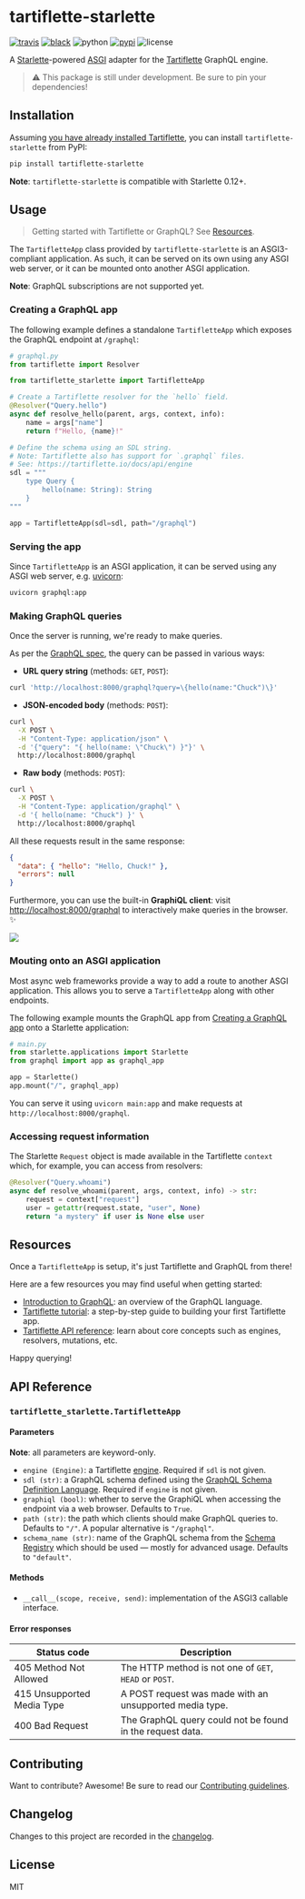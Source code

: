 # tartiflette-starlette

[![travis](https://img.shields.io/travis/tartiflette/tartiflette-starlette.svg)](https://travis-ci.org/tartiflette/tartiflette-starlette)
[![black](https://img.shields.io/badge/code_style-black-000000.svg)](https://github.com/ambv/black)
![python](https://img.shields.io/pypi/pyversions/tartiflette-starlette.svg)
[![pypi](https://img.shields.io/pypi/v/tartiflette-starlette.svg)](https://pypi.org/project/tartiflette-starlette/)
![license](https://img.shields.io/badge/license-MIT-green.svg)

A [Starlette]-powered [ASGI] adapter for the [Tartiflette] GraphQL engine.

[asgi]: https://asgi.readthedocs.io/
[starlette]: https://www.starlette.io
[tartiflette]: https://tartiflette.io

> ⚠️ This package is still under development. Be sure to pin your dependencies!

## Installation

Assuming [you have already installed Tartiflette](https://tartiflette.io/docs/tutorial/install-tartiflette), you can install `tartiflette-starlette` from PyPI:

```bash
pip install tartiflette-starlette
```

**Note**: `tartiflette-starlette` is compatible with Starlette 0.12+.

## Usage

> Getting started with Tartiflette or GraphQL? See [Resources](#resources).

The `TartifletteApp` class provided by `tartiflette-starlette` is an ASGI3-compliant application. As such, it can be served on its own using any ASGI web server, or it can be mounted onto another ASGI application.

**Note**: GraphQL subscriptions are not supported yet.

### Creating a GraphQL app

The following example defines a standalone `TartifletteApp` which exposes the GraphQL endpoint at `/graphql`:

```python
# graphql.py
from tartiflette import Resolver

from tartiflette_starlette import TartifletteApp

# Create a Tartiflette resolver for the `hello` field.
@Resolver("Query.hello")
async def resolve_hello(parent, args, context, info):
    name = args["name"]
    return f"Hello, {name}!"

# Define the schema using an SDL string.
# Note: Tartiflette also has support for `.graphql` files.
# See: https://tartiflette.io/docs/api/engine
sdl = """
    type Query {
        hello(name: String): String
    }
"""

app = TartifletteApp(sdl=sdl, path="/graphql")
```

### Serving the app

Since `TartifletteApp` is an ASGI application, it can be served using any ASGI web server, e.g. [uvicorn]:

[uvicorn]: https://www.uvicorn.org

```bash
uvicorn graphql:app
```

### Making GraphQL queries

Once the server is running, we're ready to make queries.

As per the [GraphQL spec](https://graphql.org/learn/serving-over-http/#http-methods-headers-and-body), the query can be passed in various ways:

- **URL query string** (methods: `GET`, `POST`):

```bash
curl 'http://localhost:8000/graphql?query=\{hello(name:"Chuck")\}'
```

- **JSON-encoded body** (methods: `POST`):

```bash
curl \
  -X POST \
  -H "Content-Type: application/json" \
  -d '{"query": "{ hello(name: \"Chuck\") }"}' \
  http://localhost:8000/graphql
```

- **Raw body** (methods: `POST`):

```bash
curl \
  -X POST \
  -H "Content-Type: application/graphql" \
  -d '{ hello(name: "Chuck") }' \
  http://localhost:8000/graphql
```

All these requests result in the same response:

```json
{
  "data": { "hello": "Hello, Chuck!" },
  "errors": null
}
```

Furthermore, you can use the built-in **GraphiQL client**: visit [http://localhost:8000/graphql](http://localhost:8000/graphql) to interactively make queries in the browser. ✨

![](https://github.com/tartiflette/tartiflette-starlette/blob/master/img/graphiql.png?raw=true)

### Mouting onto an ASGI application

Most async web frameworks provide a way to add a route to another ASGI application. This allows you to serve a `TartifletteApp` along with other endpoints.

The following example mounts the GraphQL app from [Creating a GraphQL app](#creating-a-graphql-app) onto a Starlette application:

```python
# main.py
from starlette.applications import Starlette
from graphql import app as graphql_app

app = Starlette()
app.mount("/", graphql_app)
```

You can serve it using `uvicorn main:app` and make requests at `http://localhost:8000/graphql`.

### Accessing request information

The Starlette `Request` object is made available in the Tartiflette `context` which, for example, you can access from resolvers:

```python
@Resolver("Query.whoami")
async def resolve_whoami(parent, args, context, info) -> str:
    request = context["request"]
    user = getattr(request.state, "user", None)
    return "a mystery" if user is None else user
```

## Resources

Once a `TartifletteApp` is setup, it's just Tartiflette and GraphQL from there!

Here are a few resources you may find useful when getting started:

- [Introduction to GraphQL](https://graphql.org/learn/): an overview of the GraphQL language.
- [Tartiflette tutorial](https://tartiflette.io/docs/tutorial/getting-started): a step-by-step guide to building your first Tartiflette app.
- [Tartiflette API reference](https://tartiflette.io/docs/api/engine): learn about core concepts such as engines, resolvers, mutations, etc.

Happy querying!

## API Reference

### `tartiflette_starlette.TartifletteApp`

#### Parameters

**Note**: all parameters are keyword-only.

- `engine (Engine)`: a Tartiflette [engine](https://tartiflette.io/docs/api/engine). Required if `sdl` is not given.
- `sdl (str)`: a GraphQL schema defined using the [GraphQL Schema Definition Language](https://graphql.org/learn/schema/). Required if `engine` is not given.
- `graphiql (bool)`: whether to serve the GraphiQL when accessing the endpoint via a web browser. Defaults to `True`.
- `path (str)`: the path which clients should make GraphQL queries to. Defaults to `"/"`. A popular alternative is `"/graphql"`.
- `schema_name (str)`: name of the GraphQL schema from the [Schema Registry](https://tartiflette.io/docs/api/schema-registry/) which should be used — mostly for advanced usage. Defaults to `"default"`.

#### Methods

- `__call__(scope, receive, send)`: implementation of the ASGI3 callable interface.

#### Error responses

| Status code                | Description                                               |
| -------------------------- | --------------------------------------------------------- |
| 405 Method Not Allowed     | The HTTP method is not one of `GET`, `HEAD` or `POST`.    |
| 415 Unsupported Media Type | A POST request was made with an unsupported media type.   |
| 400 Bad Request            | The GraphQL query could not be found in the request data. |

## Contributing

Want to contribute? Awesome! Be sure to read our [Contributing guidelines](https://github.com/tartiflette/tartiflette-starlette/tree/master/CONTRIBUTING.md).

## Changelog

Changes to this project are recorded in the [changelog](https://github.com/tartiflette/tartiflette-starlette/tree/master/CHANGELOG.md).

## License

MIT
